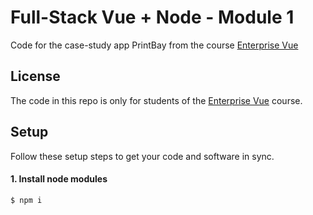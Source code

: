 # Full-Stack Vue + Node - Module 1

Code for the case-study app PrintBay from the course [Enterprise Vue](https://vuejsdevelopers.com/courses/enterprise-vue)

## License

The code in this repo is only for students of the [Enterprise Vue](https://vuejsdevelopers.com/courses/enterprise-vue) course.

## Setup

Follow these setup steps to get your code and software in sync.

#### 1. Install node modules

```bash
$ npm i
```